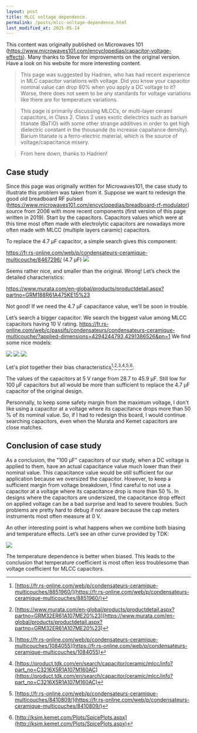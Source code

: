 ```yaml
---
layout: post
title: MLCC voltage dependence.
permalink: /posts/mlcc-voltage-dependence.html
last_modified_at: 2025-05-14
---
```


<p class="begin-note">This content was originally published on Microwaves 101 (<a href="https://www.microwaves101.com/encyclopedias/capacitor-voltage-effects">https://www.microwaves101.com/encyclopedias/capacitor-voltage-effects</a>). Many thanks to Steve for improvements on the original version. Have a look on his website for more interesting content.</p>

> This page was suggested by Hadrien, who has had recent experience in MLC capacitor variations with voltage.  Did you know your capacitor nominal value can drop 80% when you apply a DC voltage to it?  Worse, there does not seem to be any standards for voltage variations like there are for temperature variations.

> This page is primarily discussing MLCCs, or multi-layer cerami capacitors, in Class 2.  Class 2 uses exotic dielectrics such as barium titanate (BaTiO) with some other strange additives in order to get high dielectric constant in the thousande (to increase capaitance density).  Barium titanate is a ferro-electric material, which is the source of voltage/capacitance misery.

> From here down,  thanks to Hadrien!

## Case study

Since this page was originally written for Microwaves101, the case study to illustrate this problem was taken from it. Suppose we want to redesign the good old breadboard RF pulsed (<a href="https://www.microwaves101.com/encyclopedias/breadboard-rf-modulator">https://www.microwaves101.com/encyclopedias/breadboard-rf-modulator</a>) source from 2006 with more recent components (first version of this page written in 2019). Start by the capacitors. Capacitors values which were at this time most often made with electrolytic capacitors are nowadays more often made with MLCC (multiple layers caramic) capacitors.

To replace the 4.7 µF capacitor, a simple search gives this component:

https://fr.rs-online.com/web/p/condensateurs-ceramique-multicouche/8467296/ (4.7 µF)
<img src="{{ '/posts/MLCC-voltage-dependence/radiospares-1.png' | relative_url }}">

Seems rather nice, and smaller than the original. Wrong! Let’s check the detailed characteristics:

<a href="https://www.murata.com/en-global/products/productdetail.aspx?partno=GRM188R61A475KE15%23">https://www.murata.com/en-global/products/productdetail.aspx?partno=GRM188R61A475KE15%23</a>

<div id="plot-1"></div>
<script>
	async function makeplot() {
        url = "{{ '/posts/MLCC-voltage-dependence/GRM188R61A475KE15.csv' | relative_url }}";
		const data = await d3.csv(url);
        var x = [], y = [];
        for (var i=0; i<data.length; i++) {
            row = data[i];
            x.push(row['volt']);
            y.push(row['cap']);
        }
        /* Plot */
        var traces = [
            {x: x, y: y, showlegend: false},
            {x: [5.0], y: [1.93655214281807], mode: 'markers', marker: {symbol: 'x', size: 10}, showlegend: false}
        ];
        var layout = {
            title: "GRM188R61A475KE15 DC bias characteristics",
            xaxis: {title: {text: "DC Voltage [V]"}},
            yaxis: {title: {text: "Capacitance [µF]"}, range: [0, 5]}
        };
        Plotly.newPlot('plot-1', traces, layout);
	};
    makeplot();
</script>

Not good! If we need the 4.7 µF capacitance value, we’ll be soon in trouble.

Let’s search a bigger capacitor. We search the biggest value among MLCC capacitors having 10 V rating.
https://fr.rs-online.com/web/c/passifs/condensateurs/condensateurs-ceramique-multicouche/?applied-dimensions=4294244793,4291386526&pn=1
We find some nice models:

<img src="{{ '/posts/MLCC-voltage-dependence/radiospares-2.png' | relative_url }}">
<img src="{{ '/posts/MLCC-voltage-dependence/radiospares-3.png' | relative_url }}">
<img src="{{ '/posts/MLCC-voltage-dependence/radiospares-4.png' | relative_url }}">

Let's plot together their bias characteristics[^3]<sup>,</sup>[^4]<sup>,</sup>[^5]<sup>,</sup>[^6]<sup>,</sup>[^7]<sup>,</sup>[^8]:

<div id="plot-2"></div>
<script>
	async function makeplot() {
        /* Helper function to get csv graph */
        async function get_trace(url, name) {
            const data = await d3.csv(url);
            var x = [], y = [];
            for (var i=0; i<data.length; i++) {
                row = data[i];
                x.push(row['volt']);
                y.push(row['cap']);
            }
            return {x: x, y:y, name:name, line:{shape: 'spline'}, mode:'lines'}
        }
        /* Plot */
        var traces = [
            await get_trace("{{ '/posts/MLCC-voltage-dependence/GRM32ER61A107ME20.csv' | relative_url }}", name="Murata GRM32ER61A107ME20"),
            {x: [5.0], y: [45.94741861], mode: 'markers', showlegend: false, marker: {symbol: 'x', size: 10}},
            await get_trace("{{ '/posts/MLCC-voltage-dependence/C3216X5R1A107M160AC.csv' | relative_url }}", name="TDK C3216X5R1A107M160AC"),
            {x: [5.0], y: [28.7599], mode: 'markers', showlegend: false, marker: {symbol: 'x', size: 10}},
            await get_trace("{{ '/posts/MLCC-voltage-dependence/C1210C107M8PACTU.csv' | relative_url }}", name="Kemet C1210C107M8PACTU"),
            {x: [5.0], y: [49.60000000], mode: 'markers', showlegend: false, marker: {symbol: 'x', size: 10}},
        ];
        var layout = {
            title: "Selected capacitors DC bias characteristics",
            xaxis: {title: {text: "DC Voltage [V]"}},
            yaxis: {title: {text: "Capacitance [µF]"}, range: [0, 105]}
        };
        Plotly.newPlot('plot-2', traces, layout);
	};
    makeplot();
</script>

The values of the capacitors at 5 V range from 28.7 to 45.9 µF. Still low for 100 µF capacitors but all would be more than sufficient to replace the 4.7 µF capacitor of the original design.

Personnally, to keep some safety margin from the maximum voltage, I don't like using a capacitor at a voltage where its capacitance drops more than 50 % of its nominal value. So, if I had to redesign this board, I would continue searching capacitors, even when the Murata and Kemet capacitors are close matches.

## Conclusion of case study

As a conclusion, the "100 µF" capacitors of our study, when a DC voltage is applied to them, have an actual capacitance value much lower than their nominal value. This capacitance value would be still sufficient for our application because we oversized the capacitor. However, to keep a sufficient margin from voltage breakdown, I find careful to not use a capacitor at a voltage where its capacitance drop is more than 50 %. In designs where the capacitors are undersized, the capacitance drop effect on applied voltage can be a bad surprise and lead to severe troubles. Such problems are pretty hard to debug if not aware because the cap meters instruments most often measure at 0 V.

An other interesting point is what happens when we combine both biasing and temperature effects. Let’s see an other curve provided by TDK:

<img src="{{ '/posts/MLCC-voltage-dependence/temperature.png' | relative_url }}">

The temperature dependence is better when biased. This leads to the conclusion that temperature coefficient is most often less troublesome than voltage coefficient for MLCC capacitors.

[^3]: [https://fr.rs-online.com/web/p/condensateurs-ceramique-multicouches/8851960/](https://fr.rs-online.com/web/p/condensateurs-ceramique-multicouches/8851960/)
[^4]: [https://www.murata.com/en-global/products/productdetail.aspx?partno=GRM32ER61A107ME20%23](https://www.murata.com/en-global/products/productdetail.aspx?partno=GRM32ER61A107ME20%23)
[^5]: [https://fr.rs-online.com/web/p/condensateurs-ceramique-multicouches/1084055](https://fr.rs-online.com/web/p/condensateurs-ceramique-multicouches/1084055)
[^6]: [https://product.tdk.com/en/search/capacitor/ceramic/mlcc/info?part_no=C3216X5R1A107M160AC](https://product.tdk.com/en/search/capacitor/ceramic/mlcc/info?part_no=C3216X5R1A107M160AC)
[^7]: [https://fr.rs-online.com/web/p/condensateurs-ceramique-multicouches/8410809/](https://fr.rs-online.com/web/p/condensateurs-ceramique-multicouches/8410809/)
[^8]: [http://ksim.kemet.com/Plots/SpicePlots.aspx](http://ksim.kemet.com/Plots/SpicePlots.aspx)
